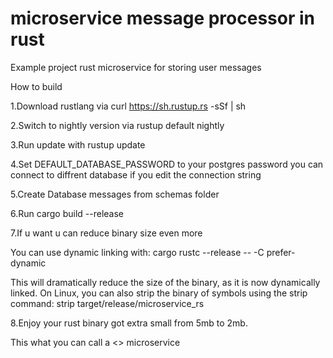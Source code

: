 # microservice message processor in rust
Example project rust microservice for storing user messages

How to build

1.Download rustlang via curl https://sh.rustup.rs -sSf | sh

2.Switch to nightly version via rustup default nightly

3.Run update with rustup update

4.Set DEFAULT_DATABASE_PASSWORD to your postgres password
you can connect to diffrent database if you edit the connection string

5.Create Database messages from schemas folder

6.Run cargo build --release

7.If u want u can reduce binary size even more

You can use dynamic linking with: cargo rustc --release -- -C prefer-dynamic

This will dramatically reduce the size of the binary, as it is now dynamically linked. On Linux, you can also strip the binary of symbols using the strip command: strip target/release/microservice_rs

8.Enjoy your rust binary got extra small from  5mb to  2mb. 

This what you can call a <<real>> microservice
